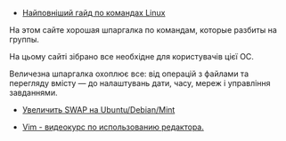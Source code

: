 
* [Найповніший гайд по командах Linux](https://xmind.app/m/WwtB/#)

На этом сайте хорошая шпаргалка по командам, которые разбиты на группы. 

На цьому сайті зібрано все необхідне для користувачів цієї ОС. 

Величезна шпаргалка охоплює все: від операцій з файлами та перегляду вмісту — до налаштувань дати, часу, мереж і управління завданнями.

* [Увеличить SWAP на Ubuntu/Debian/Mint](https://linux-notes.org/uvelichit-swap-na-ubuntu-debian-mint/)

* [Vim - видеокурс по использованию редактора.](https://www.youtube.com/watch?v=zNnsNtBF80g&list=PLcjongJGYetkY4RFSVftH43F91vgzqB7U)
